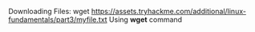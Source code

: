 Downloading Files: wget https://assets.tryhackme.com/additional/linux-fundamentals/part3/myfile.txt Using **wget** command

